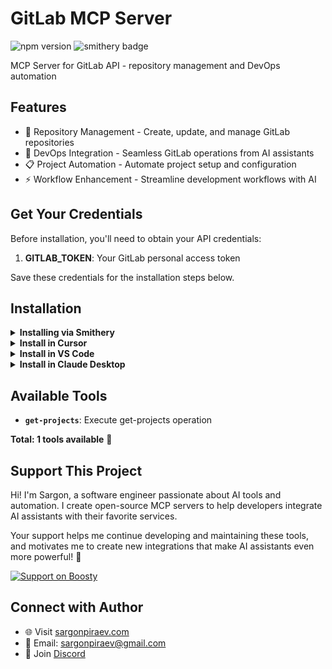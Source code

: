 # GitLab MCP Server

![npm version](https://img.shields.io/npm/v/@sargonpiraev/gitlab-mcp-server)
![smithery badge](https://smithery.ai/badge/@sargonpiraev/gitlab-mcp-server)

MCP Server for GitLab API - repository management and DevOps automation

## Features

- 🔧 Repository Management - Create, update, and manage GitLab repositories
- 🚀 DevOps Integration - Seamless GitLab operations from AI assistants
- 📋 Project Automation - Automate project setup and configuration
- ⚡ Workflow Enhancement - Streamline development workflows with AI

## Get Your Credentials

Before installation, you'll need to obtain your API credentials:

1. **GITLAB_TOKEN**: Your GitLab personal access token

Save these credentials for the installation steps below.

## Installation

<details>
<summary><b>Installing via Smithery</b></summary>

To install GitLab MCP Server for any client automatically via [Smithery](https://smithery.ai):

```bash
npx -y @smithery/cli@latest install @sargonpiraev/gitlab-mcp-server --client <CLIENT_NAME>
```

</details>

<details>
<summary><b>Install in Cursor</b></summary>

#### Cursor One-Click Installation

[![Install MCP Server](https://cursor.com/deeplink/mcp-install-dark.svg)](https://cursor.com/install-mcp?name=@sargonpiraev/gitlab-mcp-server&config=eyJjb21tYW5kIjoibnB4IiwiYXJncyI6WyIteSIsIkBzYXJnb25waXJhZXYvaGFiaXRpZnktbWNwLXNlcnZlciJdLCJlbnYiOnsiSEFCSVRJRllfQVBJX0tFWSI6InlvdXItaGFiaXRpZnktYXBpLWtleSJ9fQo=)

#### Manual Configuration

Add to your Cursor `~/.cursor/mcp.json` file:

```json
{
  "mcpServers": {
    "gitlab-mcp-server": {
      "command": "npx",
      "args": ["-y", "@sargonpiraev/gitlab-mcp-server"],
      "env": {
        "GITLAB_TOKEN": "your-GITLAB_TOKEN-here"
      }
    }
  }
}
```

</details>

<details>
<summary><b>Install in VS Code</b></summary>

[![Install in VS Code](https://img.shields.io/badge/VS_Code-Install_MCP-0098FF)](vscode:mcp/install?%7B%22name%22%3A%22gitlab-mcp-server%22%2C%22command%22%3A%22npx%22%2C%22args%22%3A%5B%22-y%22%2C%22@sargonpiraev/gitlab-mcp-server%22%5D%7D)

Or add manually to your VS Code settings:

```json
"mcp": {
  "servers": {
    "gitlab-mcp-server": {
      "type": "stdio",
      "command": "npx",
      "args": ["-y", "@sargonpiraev/gitlab-mcp-server"],
      "env": {
        "GITLAB_TOKEN": "your-GITLAB_TOKEN-here"
      }
    }
  }
}
```

</details>

<details>
<summary><b>Install in Claude Desktop</b></summary>

Add to your `claude_desktop_config.json`:

```json
{
  "mcpServers": {
    "gitlab-mcp-server": {
      "command": "npx",
      "args": ["-y", "@sargonpiraev/gitlab-mcp-server"],
      "env": {
        "GITLAB_TOKEN": "your-GITLAB_TOKEN-here"
      }
    }
  }
}
```

</details>

## Available Tools

- **`get-projects`**: Execute get-projects operation

**Total: 1 tools available** 🎯

## Support This Project

Hi! I'm Sargon, a software engineer passionate about AI tools and automation. I create open-source MCP servers to help developers integrate AI assistants with their favorite services.

Your support helps me continue developing and maintaining these tools, and motivates me to create new integrations that make AI assistants even more powerful! 🚀

[![Support on Boosty](https://img.shields.io/badge/Support-Boosty-orange?logo=data:image/svg+xml;base64,PHN2ZyB3aWR0aD0iMjQiIGhlaWdodD0iMjQiIHZpZXdCb3g9IjAgMCAyNCAyNCIgZmlsbD0ibm9uZSIgeG1sbnM9Imh0dHA6Ly93d3cudzMub3JnLzIwMDAvc3ZnIj4KPHBhdGggZD0iTTEyIDJMMTMuMDkgOC4yNkwyMCA5TDEzLjA5IDE1Ljc0TDEyIDIyTDEwLjkxIDE1Ljc0TDQgOUwxMC45MSA4LjI2TDEyIDJaIiBmaWxsPSJ3aGl0ZSIvPgo8L3N2Zz4K)](https://boosty.to/sargonpiraev)

## Connect with Author

- 🌐 Visit [sargonpiraev.com](https://sargonpiraev.com)
- 📧 Email: [sargonpiraev@gmail.com](mailto:sargonpiraev@gmail.com)
- 💬 Join [Discord](https://discord.gg/ZsWGxRGj)
